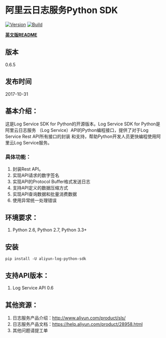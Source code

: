 # 阿里云日志服务Python SDK

[![Version](https://badge.fury.io/py/aliyun-log-python-sdk.svg)](https://badge.fury.io/py/aliyun-log-python-sdk)
[![Build](https://travis-ci.org/aliyun/aliyun-log-python-sdk.svg?branch=master)](https://travis-ci.org/aliyun/aliyun-log-python-sdk)

**[英文版README](https://github.com/wjo1212/aliyun-log-python-sdk/blob/master/README.md)**

## 版本

0.6.5

## 发布时间

2017-10-31

## 基本介绍：

这是Log Service SDK for Python的开源版本。Log Service SDK for Python是阿里云日志服务
（Log Service）API的Python编程接口，提供了对于Log Service Rest API所有接口的封装
和支持，帮助Python开发人员更快编程使用阿里云Log Service服务。

### 具体功能：

1. 封装Rest API。
2. 实现API请求的数字签名
3. 实现API的Protocol Buffer格式发送日志
4. 支持API定义的数据压缩方式
5. 实现API查询数据和批量消费数据
6. 使用异常统一处理错误

## 环境要求：

1. Python 2.6, Python 2.7, Python 3.3+

## 安装
```shell
pip install -U aliyun-log-python-sdk
```

## 支持API版本：

1. Log Service API 0.6

## 其他资源：

1. 日志服务产品介绍：http://www.aliyun.com/product/sls/
2. 日志服务产品文档：https://help.aliyun.com/product/28958.html
3. 其他问题请提工单
